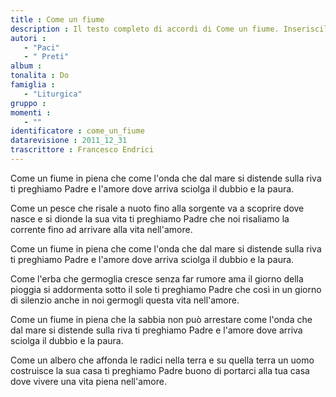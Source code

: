 ```yaml
--- 
title : Come un fiume
description : Il testo completo di accordi di Come un fiume. Inseriscila nel tuo canzoniere!
autori : 
   - "Paci"
   - " Preti"
album : 
tonalita : Do
famiglia : 
   - "Liturgica"
gruppo : 
momenti : 
   - ""
identificatore : come_un_fiume
datarevisione : 2011_12_31
trascrittore : Francesco Endrici
--- 
```




Come un fiume in piena che 
come l'onda che dal mare si distende sulla riva
ti preghiamo Padre 
e l'amore dove arriva sciolga il dubbio e la paura. 


Come un pesce che risale a nuoto fino alla sorgente
va a scoprire dove nasce e si dionde la sua vita
ti preghiamo Padre che noi risaliamo la corrente
fino ad arrivare alla vita nell'amore.  


Come un fiume in piena che 
come l'onda che dal mare si distende sulla riva
ti preghiamo Padre 
e l'amore dove arriva sciolga il dubbio e la paura. 


Come l'erba che germoglia cresce senza far rumore
ama il giorno della pioggia si addormenta sotto il sole
ti preghiamo Padre che così in un giorno di silenzio
anche in noi germogli questa vita nell'amore.  


Come un fiume in piena che la sabbia non può arrestare
come l'onda che dal mare si distende sulla riva
ti preghiamo Padre 
e l'amore dove arriva sciolga il dubbio e la paura. 


Come un albero che affonda le radici nella terra
e su quella terra un uomo costruisce la sua casa
ti preghiamo Padre buono di portarci alla tua casa
dove vivere una vita piena nell'amore. 


